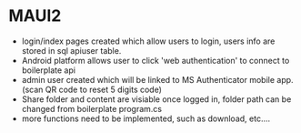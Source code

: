 # MAUI2

- login/index pages created which allow users to login, users info are stored in sql apiuser table.
- Android platform allows user to click 'web authentication' to connect to boilerplate api
- admin user created which will be linked to MS Authenticator mobile app. (scan QR code to reset 5 digits code)
- Share folder and content are visiable once logged in, folder path can be changed from boilerplate program.cs
- more functions need to be implemented, such as download, etc....
